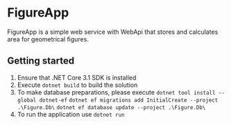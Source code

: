 # FigureApp
FigureApp is a simple web service with WebApi that stores and calculates area for geometrical figures.
## Getting started
1. Ensure that .NET Core 3.1 SDK is installed
2. Execute `dotnet build` to build the solution
3. To make database preparations, please execute
    `dotnet tool install --global dotnet-ef`
    `dotnet ef migrations add InitialCreate --project .\Figure.Db\`
    `dotnet ef database update --project .\Figure.Db\`
4. To run the application use `dotnet run` 
